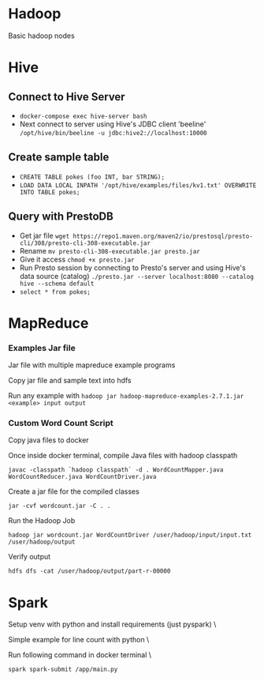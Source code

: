 # Hadoop
Basic hadoop nodes 

# Hive

## Connect to Hive Server
 - `docker-compose exec hive-server bash`
 - Next connect to server using Hive's JDBC client 'beeline' `/opt/hive/bin/beeline -u jdbc:hive2://localhost:10000` 

## Create sample table
  - `CREATE TABLE pokes (foo INT, bar STRING);`
  - `LOAD DATA LOCAL INPATH '/opt/hive/examples/files/kv1.txt' OVERWRITE INTO TABLE pokes;`

## Query with PrestoDB
  - Get jar file `wget https://repo1.maven.org/maven2/io/prestosql/presto-cli/308/presto-cli-308-executable.jar`
  - Rename `mv presto-cli-308-executable.jar presto.jar`
  - Give it access `chmod +x presto.jar`
  - Run Presto session by connecting to Presto's server and using Hive's data source (catalog) `./presto.jar --server localhost:8080 --catalog hive --schema default`
  - `select * from pokes;`


# MapReduce

### Examples Jar file
Jar file with multiple mapreduce example programs

Copy jar file and sample text into hdfs

Run any example with `hadoop jar hadoop-mapreduce-examples-2.7.1.jar <example> input output`

### Custom Word Count Script
Copy java files to docker

Once inside docker terminal, compile Java files with hadoop classpath

``javac -classpath `hadoop classpath` -d . WordCountMapper.java WordCountReducer.java WordCountDriver.java``

Create a jar file for the compiled classes

`jar -cvf wordcount.jar -C . .`

Run the Hadoop Job

`hadoop jar wordcount.jar WordCountDriver /user/hadoop/input/input.txt /user/hadoop/output`

Verify output

`hdfs dfs -cat /user/hadoop/output/part-r-00000` 

# Spark
Setup venv with python and install requirements (just pyspark) \

Simple example for line count with python \

Run following command in docker terminal \

`spark spark-submit /app/main.py`

